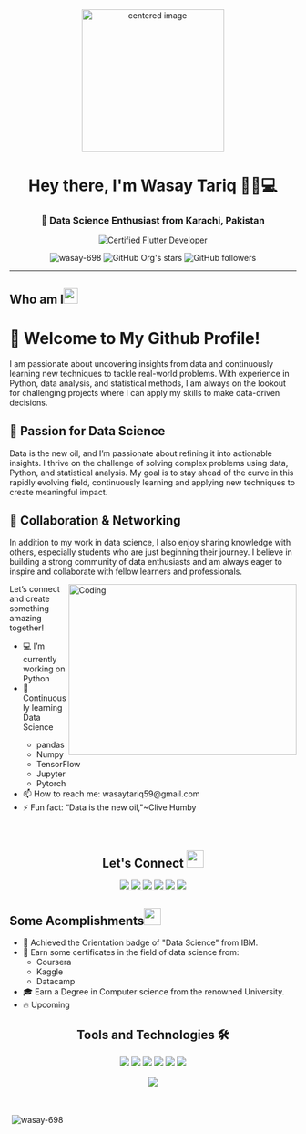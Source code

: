 
<div align="center">
  <img src="https://github.com/user-attachments/assets/d718340e-0e62-4b79-a1b9-71b5f0ceed47" alt="centered image"width="250px" height="250px">
</div>


<!-- Intro -->
<h1 align="center">Hey there, I'm Wasay Tariq 👋🏻💻</h1>
<!-- Tagline -->
<h3 align="center">🚀 Data Science Enthusiast from Karachi, Pakistan</h3>


<!-- Badge -->
<div align="center" >
      
[![Certified Flutter Developer](https://img.shields.io/badge/Data_Science_Enthusiast-00B8D4?logo=pandas&logoColor=ffffff)](https://www.appbrewery.co/)
      
</div>


<!-- Badges -->
<div align="center">
      <img src="https://komarev.com/ghpvc/?username=wasay-698&label=Profile%20views&color=0e75b6&style=flat" alt="wasay-698" />
      <img alt="GitHub Org's stars" src="https://img.shields.io/github/stars/wasay-698?style=social"> 
      <img alt="GitHub followers" src="https://img.shields.io/github/followers/wasay-698?style=social">
</div>
<hr/>
<!-- Who I am Section -->
<h2 align="left">Who am I<img src="https://media.giphy.com/media/pDh3IDoUswmZrqdRip/giphy.gif" height="27px" width="25px"></h2>

<div>
    
  <h1>👋 Welcome to My Github Profile!</h1>
  <p>
    I am passionate about uncovering insights from data and continuously learning new techniques to tackle real-world problems. 
    With experience in Python, data analysis, and statistical methods, I am always on the lookout for challenging projects where 
    I can apply my skills to make data-driven decisions.
  </p>
  
  <h2>🚀 Passion for Data Science</h2>
  <p>
    Data is the new oil, and I’m passionate about refining it into actionable insights. I thrive on the challenge of solving 
    complex problems using data, Python, and statistical analysis. My goal is to stay ahead of the curve in this rapidly evolving 
    field, continuously learning and applying new techniques to create meaningful impact.
  </p>

  <h2>🤝 Collaboration & Networking</h2>
  <p>
    In addition to my work in data science, I also enjoy sharing knowledge with others, especially students who are just beginning 
    their journey. I believe in building a strong community of data enthusiasts and am always eager to inspire and collaborate with 
    fellow learners and professionals.
  </p>
<img align="right" alt="Coding" width="400" height="300" src="https://github.com/user-attachments/assets/d131e12d-9440-498e-809b-32a7aa70cdca">
  <p>Let’s connect and create something amazing together!</p>

  <ul>
    <li>💻 I’m currently working on Python</li>
    <li>🌱 Continuously learning Data Science</li>
    <ul  list-style-type: circle>
    <li>pandas</li>
    <li>Numpy</li>
    <li>TensorFlow</li>
    <li>Jupyter</li>
    <li>Pytorch</li>
    </ul>
    <li>📫 How to reach me: wasaytariq59@gmail.com</li>
    <li>⚡ Fun fact: “Data is the new oil,"~Clive Humby</li>
  </ul>

</div>
<br>
<h2 align="center"> Let's Connect <img src="https://media.giphy.com/media/jOz35yxbuhvVQDKrce/giphy.gif" height="30px" width="30px"></h2>

<div align="center">
      <a href="https://github.com/wasay-698">
        <img src="https://img.shields.io/badge/Github-211F1F?style=for-the-badge&logo=GitHub&logoColor=ffffff">
      </a>
      <a href="https://www.linkedin.com/in/abdul-wasay-994513326/">
        <img src="https://img.shields.io/badge/Linkedin-0077B5?style=for-the-badge&logo=Linkedin&logoColor=ffffff">
      </a>
      <a href="https://www.kaggle.com/wasaytariq">
        <img src="https://img.shields.io/badge/Kaggle-1877F2?style=for-the-badge&logo=Kaggle&logoColor=ffffff">
      </a>
      <a href="mailto:wasaytariq59@gmail.com">
        <img src="https://img.shields.io/badge/Gmail-D44638?style=for-the-badge&logo=gmail&logoColor=ffffff">
      </a>
      <a href="https://stackoverflow.com/users/22772462/wasay-khan">
        <img src="https://img.shields.io/badge/Stack_Overflow-FE7A16?style=for-the-badge&logo=stack-overflow&logoColor=white" />
      </a>
      <a href="https://medium.com/@wasaytariq59">
        <img src="https://img.shields.io/badge/Medium-12100E?style=for-the-badge&logo=medium&logoColor=white" />
      </a>
</div>

<!-- Some Acomplishments Section-->
<h2 align="left">Some Acomplishments<img src="https://media.giphy.com/media/4KgqTAyBHBvNmjeuGE/giphy.gif" height="30px" width="30px"></h2>

- 🚀 Achieved the Orientation badge of "Data Science" from IBM.
- 💪 Earn some certificates in the field of data science from:
  - Coursera
  - Kaggle
  - Datacamp 
- 🎓 Earn a Degree in Computer science from the renowned University.
- 🔥 Upcoming 

<!-- Tools and Technology Section -->
<h2 align="center">Tools and Technologies 🛠</h2>
<div align="center">
  <img src="https://img.shields.io/badge/Python-02569B?style=for-the-badge&logo=python&logoColor=white" />
  <img src="https://img.shields.io/badge/Pandas-0175C2?style=for-the-badge&logo=pandas&logoColor=white" />
  <img src="https://img.shields.io/badge/Numpy-ffca28?style=for-the-badge&logo=numpy&logoColor=white" />
  <img src="https://img.shields.io/badge/Jupyter-F05032?style=for-the-badge&logo=jupyter&logoColor=white" />
  <img src="https://img.shields.io/badge/Statistics-0052CC?style=for-the-badge&logo=math&logoColor=white" />
  <img src="https://img.shields.io/badge/Notion-000000?style=for-the-badge&logo=git&logoColor=white" />
<br>
<br>
  <img align="center" src="https://github-readme-stats.vercel.app/api/top-langs/?username=wasay-698&theme=light&layout=compact&langs_count=20&hide_title=true"/>
</div>
<br>
<br>
<p>&nbsp;<img align="center" src="https://github-readme-stats.vercel.app/api?username=wasay-698&show_icons=true&locale=en" alt="wasay-698" /></p>

